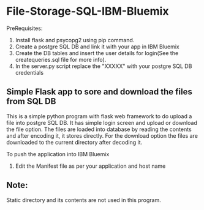 # File-Storage-SQL-IBM-Bluemix
PreRequisites: 
1) Install flask and psycopg2 using pip command.
2) Create a postgre SQL DB and link it with your app in IBM Bluemix
3) Create the DB tables and insert the user details for login(See the createqueries.sql file for more info).
4) In the server.py script replace the "XXXXX" with your postgre SQL DB credentials

Simple Flask app to sore and download the files from SQL DB
------------------------------------------------------------------
This is a simple python program with flask web framework to do upload a file into postgre SQL DB. It has simple login screen and upload or download the file option. The files are loaded into database by reading the contents and after encoding it, it stores directly. For the download option the files are downloaded to the current directory after decoding it. 

To push the application into IBM Bluemix
1) Edit the Manifest file as per your application and host name

Note:
----------
Static directory and its contents are not used in this program. 
